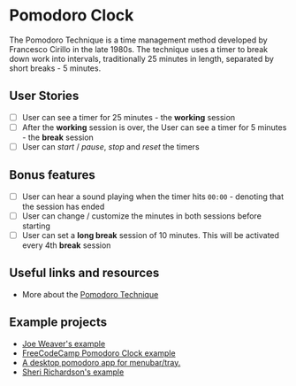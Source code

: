 # Pomodoro Clock

The Pomodoro Technique is a time management method developed by Francesco Cirillo in the late 1980s. The technique uses a timer to break down work into intervals, traditionally 25 minutes in length, separated by short breaks - 5 minutes.

## User Stories

- [ ] User can see a timer for 25 minutes - the **working** session
- [ ] After the **working** session is over, the User can see a timer for 5 minutes - the **break** session
- [ ] User can _start_ / _pause_, _stop_ and _reset_ the timers

## Bonus features

- [ ] User can hear a sound playing when the timer hits `00:00` - denoting that the session has ended
- [ ] User can change / customize the minutes in both sessions before starting
- [ ] User can set a **long break** session of 10 minutes. This will be activated every 4th **break** session

## Useful links and resources

- More about the [Pomodoro Technique](https://en.m.wikipedia.org/wiki/Pomodoro_Technique)

## Example projects

- [Joe Weaver's example](https://codepen.io/JoeWeaver/pen/bLbbxK)
- [FreeCodeCamp Pomodoro Clock example](https://codepen.io/freeCodeCamp/full/XpKrrW)
- [A desktop pomodoro app for menubar/tray.](https://github.com/amitmerchant1990/pomolectron)
- [Sheri Richardson's example](https://srd-pomodoro-timer.netlify.com/)

